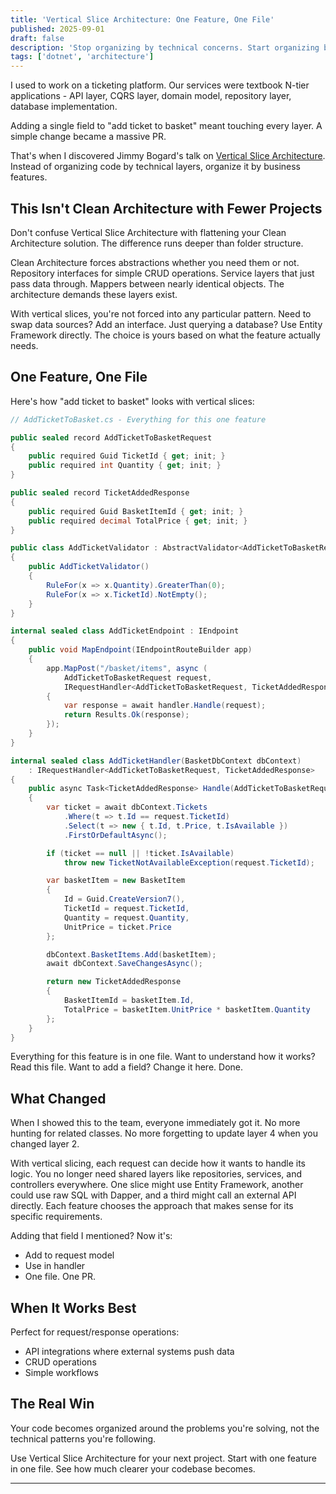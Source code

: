 ```yaml
---
title: 'Vertical Slice Architecture: One Feature, One File'
published: 2025-09-01
draft: false
description: 'Stop organizing by technical concerns. Start organizing by business features. Learn how vertical slice architecture makes your .NET code more maintainable.'
tags: ['dotnet', 'architecture']
---
```


I used to work on a ticketing platform. Our services were textbook N-tier applications - API layer, CQRS layer, domain model, repository layer, database implementation.

Adding a single field to "add ticket to basket" meant touching every layer. A simple change became a massive PR.

That's when I discovered Jimmy Bogard's talk on [Vertical Slice Architecture](https://www.youtube.com/watch?v=SUiWfhAhgQw). Instead of organizing code by technical layers, organize it by business features.

## This Isn't Clean Architecture with Fewer Projects

Don't confuse Vertical Slice Architecture with flattening your Clean Architecture solution. The difference runs deeper than folder structure.

Clean Architecture forces abstractions whether you need them or not. Repository interfaces for simple CRUD operations. Service layers that just pass data through. Mappers between nearly identical objects. The architecture demands these layers exist.

With vertical slices, you're not forced into any particular pattern. Need to swap data sources? Add an interface. Just querying a database? Use Entity Framework directly. The choice is yours based on what the feature actually needs.

## One Feature, One File

Here's how "add ticket to basket" looks with vertical slices:

```csharp
// AddTicketToBasket.cs - Everything for this one feature

public sealed record AddTicketToBasketRequest
{
    public required Guid TicketId { get; init; }
    public required int Quantity { get; init; }
}

public sealed record TicketAddedResponse
{
    public required Guid BasketItemId { get; init; }
    public required decimal TotalPrice { get; init; }
}

public class AddTicketValidator : AbstractValidator<AddTicketToBasketRequest>
{
    public AddTicketValidator()
    {
        RuleFor(x => x.Quantity).GreaterThan(0);
        RuleFor(x => x.TicketId).NotEmpty();
    }
}

internal sealed class AddTicketEndpoint : IEndpoint
{
    public void MapEndpoint(IEndpointRouteBuilder app)
    {
        app.MapPost("/basket/items", async (
            AddTicketToBasketRequest request,
            IRequestHandler<AddTicketToBasketRequest, TicketAddedResponse> handler) =>
        {
            var response = await handler.Handle(request);
            return Results.Ok(response);
        });
    }
}

internal sealed class AddTicketHandler(BasketDbContext dbContext)
    : IRequestHandler<AddTicketToBasketRequest, TicketAddedResponse>
{
    public async Task<TicketAddedResponse> Handle(AddTicketToBasketRequest request)
    {
        var ticket = await dbContext.Tickets
            .Where(t => t.Id == request.TicketId)
            .Select(t => new { t.Id, t.Price, t.IsAvailable })
            .FirstOrDefaultAsync();

        if (ticket == null || !ticket.IsAvailable)
            throw new TicketNotAvailableException(request.TicketId);

        var basketItem = new BasketItem
        {
            Id = Guid.CreateVersion7(),
            TicketId = request.TicketId,
            Quantity = request.Quantity,
            UnitPrice = ticket.Price
        };

        dbContext.BasketItems.Add(basketItem);
        await dbContext.SaveChangesAsync();

        return new TicketAddedResponse
        {
            BasketItemId = basketItem.Id,
            TotalPrice = basketItem.UnitPrice * basketItem.Quantity
        };
    }
}
```

Everything for this feature is in one file. Want to understand how it works? Read this file. Want to add a field? Change it here. Done.

## What Changed

When I showed this to the team, everyone immediately got it. No more hunting for related classes. No more forgetting to update layer 4 when you changed layer 2.

With vertical slicing, each request can decide how it wants to handle its logic. You no longer need shared layers like repositories, services, and controllers everywhere. One slice might use Entity Framework, another could use raw SQL with Dapper, and a third might call an external API directly. Each feature chooses the approach that makes sense for its specific requirements.

Adding that field I mentioned? Now it's:
- Add to request model
- Use in handler
- One file. One PR.

## When It Works Best

Perfect for request/response operations:
- API integrations where external systems push data
- CRUD operations
- Simple workflows

## The Real Win

Your code becomes organized around the problems you're solving, not the technical patterns you're following.

Use Vertical Slice Architecture for your next project. Start with one feature in one file. See how much clearer your codebase becomes.

---
